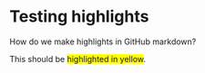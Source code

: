 # Testing highlights

How do we make highlights in GitHub markdown?

This should be <span style="background:yellow">highlighted in yellow</span>.
